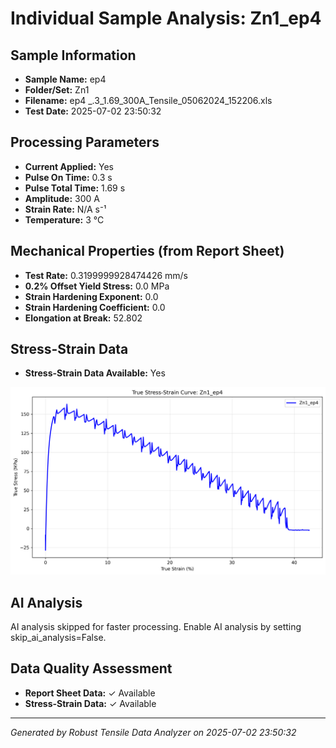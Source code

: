 # Individual Sample Analysis: Zn1_ep4

## Sample Information
- **Sample Name:** ep4
- **Folder/Set:** Zn1
- **Filename:** ep4 _.3_1.69_300A_Tensile_05062024_152206.xls
- **Test Date:** 2025-07-02 23:50:32

## Processing Parameters
- **Current Applied:** Yes
- **Pulse On Time:** 0.3 s
- **Pulse Total Time:** 1.69 s
- **Amplitude:** 300 A
- **Strain Rate:** N/A s⁻¹
- **Temperature:** 3 °C

## Mechanical Properties (from Report Sheet)
- **Test Rate:** 0.3199999928474426 mm/s
- **0.2% Offset Yield Stress:** 0.0 MPa
- **Strain Hardening Exponent:** 0.0
- **Strain Hardening Coefficient:** 0.0
- **Elongation at Break:** 52.802

## Stress-Strain Data
- **Stress-Strain Data Available:** Yes

![Stress-Strain Curve](../individual_plots/plot_Zn1_ep4.png)

## AI Analysis

AI analysis skipped for faster processing. Enable AI analysis by setting skip_ai_analysis=False.

## Data Quality Assessment
- **Report Sheet Data:** ✓ Available
- **Stress-Strain Data:** ✓ Available

---
*Generated by Robust Tensile Data Analyzer on 2025-07-02 23:50:32*
